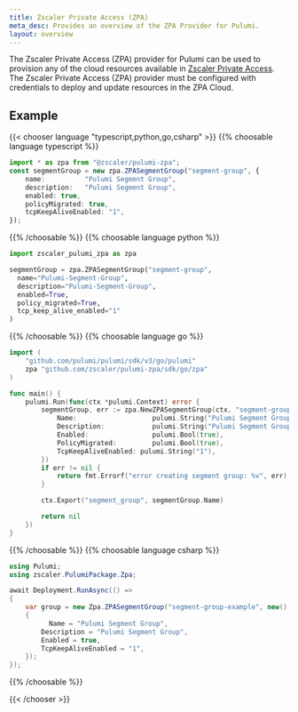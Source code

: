 ```yaml
---
title: Zscaler Private Access (ZPA)
meta_desc: Provides an overview of the ZPA Provider for Pulumi.
layout: overview
---
```


The Zscaler Private Access (ZPA) provider for Pulumi can be used to provision any of the cloud resources available in [Zscaler Private Access](https://help.zscaler.com/zpa).
The Zscaler Private Access (ZPA) provider must be configured with credentials to deploy and update resources in the ZPA Cloud.

## Example

{{< chooser language "typescript,python,go,csharp" >}}
{{% choosable language typescript %}}

```typescript
import * as zpa from "@zscaler/pulumi-zpa";
const segmentGroup = new zpa.ZPASegmentGroup("segment-group", {
    name:          "Pulumi Segment Group",
    description:   "Pulumi Segment Group",
    enabled: true,
    policyMigrated: true,
    tcpKeepAliveEnabled: "1",
});
```

{{% /choosable %}}
{{% choosable language python %}}

```python
import zscaler_pulumi_zpa as zpa

segmentGroup = zpa.ZPASegmentGroup("segment-group",
  name="Pulumi-Segment-Group",
  description="Pulumi-Segment-Group",
  enabled=True,
  policy_migrated=True,
  tcp_keep_alive_enabled="1"
)
```

{{% /choosable %}}
{{% choosable language go %}}

```go
import (
	"github.com/pulumi/pulumi/sdk/v3/go/pulumi"
	zpa "github.com/zscaler/pulumi-zpa/sdk/go/zpa"
)

func main() {
	pulumi.Run(func(ctx *pulumi.Context) error {
		segmentGroup, err := zpa.NewZPASegmentGroup(ctx, "segment-group-example", &zpa.ZPASegmentGroupArgs{
			Name:                   pulumi.String("Pulumi Segment Group"),
			Description:            pulumi.String("Pulumi Segment Group"),
			Enabled:                pulumi.Bool(true),
			PolicyMigrated:         pulumi.Bool(true),
			TcpKeepAliveEnabled: pulumi.String("1"),
		})
		if err != nil {
			return fmt.Errorf("error creating segment group: %v", err)
		}

		ctx.Export("segment_group", segmentGroup.Name)

		return nil
	})
}
```

{{% /choosable %}}
{{% choosable language csharp %}}

```csharp
using Pulumi;
using zscaler.PulumiPackage.Zpa;

await Deployment.RunAsync(() =>
{
	var group = new Zpa.ZPASegmentGroup("segment-group-example", new()
	{
		  Name = "Pulumi Segment Group",
        Description = "Pulumi Segment Group",
        Enabled = true,
        TcpKeepAliveEnabled = "1",
	});
});
```

{{% /choosable %}}

{{< /chooser >}}
